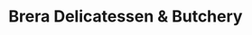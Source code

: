---
title: "Brera Delicatessen & Butchery"
url: /muntinlupa/brera-delicatessen-and-butchery/
shop: deli
---